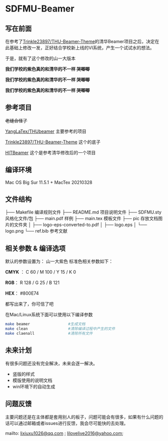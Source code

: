 # SDFMU-Beamer

## 写在前面

在参考了[Trinkle23897/THU-Beamer-Theme](https://github.com/Trinkle23897/THU-Beamer-Theme)的清华Beamer项目之后，决定在此基础上修改一发，正好结合学校新上线的VI系统，产生一个试试水的想法。

于是，就有了这个修改的山一大版本

**我们学校的紫色真的和清华的不一样 ~~哭唧唧~~**

**我们学校的紫色真的和清华的不一样 ~~哭唧唧~~**

**我们学校的紫色真的和清华的不一样 ~~哭唧唧~~**

## 参考项目 

~~老缝合怪了~~

[YangLaTex/THUbeamer](https://github.com/YangLaTeX/thubeamer) 主要参考的项目

[Trinkle23897/THU-Beamer-Theme](https://github.com/Trinkle23897/THU-Beamer-Theme) 这个的底子

[HITBeamer](https://gitee.com/syvshc/HITBeamer?_from=gitee_search)  这个是参考清华修改后的一个项目



## 编译环境

Mac OS Big Sur 11.5.1   +   MacTex 20210328



## 文件结构

├── Makefile			  										 编译规则文件
├── README.md												项目说明文件
├── SDFMU.sty												 风格化文件/包
├── main.pdf													样例
├── main.tex													 模板文件
├── pic																存放文档图片的文件夹
│    ├── logo-eps-converted-to.pdf
│    ├── logo.eps
│    └── logo.png
└── ref.bib														参考文献

## 相关参数 & 编译选项

默认的参数设置为： 山一大紫色 标准色相关参数如下： 

**CMYK** ：  C 60 / M 100 / Y 15 / K 0

**RGB**： 	R 128 / G 25  / B 121

**HEX**：	 #800E74 

都写出来了，你可信了吧



在Mac/Linux系统下面可以使用以下编译参数

```bash
make beamer					#生成文档
make clean					#清除编译过程中产生的文件
make claenall				#清除所有文件
```



## 未来计划

有很多问题还没有完全解决，未来会逐一解决。

- 竖版的样式
- 模版使用的说明文档
- win环境下的自动生成



## 问题反馈

主要问题还是在主体都是套用别人的板子，问题可能会有很多，如果有什么问题的话可以通过邮箱或者issues进行反馈，我会尽可能快的去处理。

mailto: lixiuxu1026@qq.com ;  lilovelive2016@yahoo.com;












